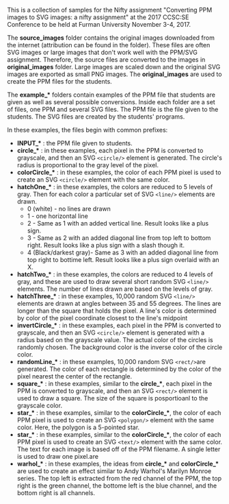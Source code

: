 This is a collection of samples for the Nifty assignment "Converting PPM images to SVG images: a nifty assignment" 
at the 2017 CCSC:SE Conference to be held at Furman University November 3-4, 2017. 

The **source_images** folder contains the original images downloaded from the internet (attribution can be found in the folder). 
These files are often SVG images or large images that don't work well with the PPM/SVG assignment.  Therefore, the source files 
are converted to the images in **original_images** folder. Large images are scaled down and the original SVG images are exported 
as small PNG images.  The **original_images** are used to create the PPM files for the students.

The **example\_&ast;** folders contain examples of the PPM file that students are given as well as several possible conversions.
Inside each folder are a set of files, one PPM and several SVG files.  The PPM file is the file given to the students.  The SVG 
files are created by the students' programs.

In these examples, the files begin with common prefixes:

* **INPUT\_&ast;** : the PPM file given to students.
* **circle\_&ast;** : in these examples, each pixel in the PPM is converted to grayscale, and then an SVG `<circle/>` element is generated. The circle's radius is proportional to the gray level of the pixel.
* **colorCircle\_&ast;** : in these examples, the color of each PPM pixel is used to create an SVG `<circle/>` element with the same color.
* **hatchOne\_&ast;** : in these examples, the colors are reduced to 5 levels of gray.  Then for each color a particular set of SVG `<line/>` elements are drawn.
    * 0 (white) - no lines are drawn
    * 1 - one horizontal line
    * 2 - Same as 1 with an added vertical line.  Result looks like a plus sign.
    * 3 - Same as 2 with an added diagonal line from top left to bottom right. Result looks like a plus sign with a slash though it.
    * 4 (Black/darkest gray)- Same as 3 with an added diagonal line from top right to bottime left. Result looks like a plus sign overlaid with an X.
* **hatchTwo\_&ast;** : in these examples, the colors are reduced to 4 levels of gray, and these are used to draw several short random SVG `<line/>` elements.  The number of lines drawn are based on the levels of gray.
* **hatchThree\_&ast;** : in these examples, 10,000 random SVG `<line/>` elements are drawn at angles between 35 and 55 degrees.  The lines are longer than the square that holds the pixel.  A line's color is determined by color of the pixel coordinate closest to the line's midpoint  
* **invertCircle\_&ast;** : in these examples, each pixel in the PPM is converted to grayscale, and then an SVG `<circle/>` element is generated with a radius based on the grayscale value.  The actual color of the circles is randomly chosen.  The background color is the inverse color of the circle color.
* **randomLine\_&ast;** : in these examples, 10,000 random SVG `<rect/>`are generated.  The color of each rectangle is determined by the color of the pixel nearest the center of the rectangle.
* **square\_&ast;** : in these examples, similar to the  **circle\_&ast;**, each pixel in the PPM is converted to grayscale, and then an SVG `<rect/>` element is used to draw a square.  The size of the square is posportioanl to the grayscale color.
* **star\_&ast;** : in these examples, similar to the  **colorCircle\_&ast;**, the color of each PPM pixel is used to create an SVG `<polygon/>` element with the same color.  Here, the polygon is a 5-pointed star.
* **star\_&ast;** : in these examples, similar to the  **colorCircle\_&ast;**,  the color of each PPM pixel is used to create an SVG `<text/>` element with the same color.  The text for each image is based off of the PPM filename.  A single letter is used to draw one pixel.are 
* **warhol\_&ast;** : in these examples, the ideas from **circle\_&ast;**  and **colorCircle\_&ast;** are used to create an effect similar to Andy Warhol's Marilyn Monroe series.  The top left is extracted from the red channel of the PPM, the top right is the green channel, the bottome left is the blue channel, and the bottom right is all channels.
